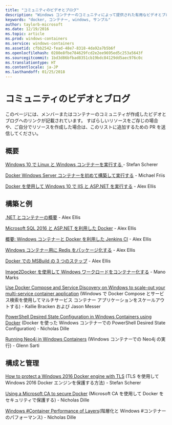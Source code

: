 ```yaml
---
title: "コミュニティのビデオとブログ"
description: "Windows コンテナーのコミュニティによって提供された有用なビデオとブログへのリンク"
keywords: "docker, コンテナー, windows, サンプル"
author: taylorb-microsoft
ms.date: 12/19/2016
ms.topic: article
ms.prod: windows-containers
ms.service: windows-containers
ms.assetid: cfbb2542-fead-48e7-8318-4da92a7b5b6f
ms.openlocfilehash: 0280e8fbe784629fcd2e2ee9695ed5c253a5643f
ms.sourcegitcommit: 1bd3d86bfbad8351cb19bdc84129dd5aec976c0c
ms.translationtype: HT
ms.contentlocale: ja-JP
ms.lasthandoff: 01/25/2018
---
```

# <a name="community-videos-and-blogs"></a>コミュニティのビデオとブログ
このページには、メンバーまたはコンテナーのコミュニティが作成したビデオとブログへのリンクが記載されています。  すばらしいリソースをご存じの場合や、ご自分でリソースを作成した場合は、このリストに追加するための PR を送信してください。

## <a name="getting-started"></a>概要
[Windows 10 で Linux と Windows コンテナーを実行する ](https://stefanscherer.github.io/run-linux-and-windows-containers-on-windows-10/) - Stefan Scherer

[Docker Windows Server コンテナーを初めて構築して実行する](https://blog.docker.com/2016/09/build-your-first-docker-windows-server-container/) - Michael Friis

[Docker を使用して Windows 10 で IIS と ASP.NET を実行する](http://blog.alexellis.io/run-iis-asp-net-on-windows-10-with-docker/) - Alex Ellis


## <a name="building-and-examples"></a>構築と例
[.NET とコンテナーの概要](http://blog.alexellis.io/docker-dotnet-containers/) - Alex Ellis

[Microsoft SQL 2016 と ASP.NET を利用した Docker](http://blog.alexellis.io/docker-does-sql2016-aspnet/) - Alex Ellis

[概要: Windows コンテナーと Docker を利用した Jenkins CI](http://blog.alexellis.io/continuous-integration-docker-windows-containers/) - Alex Ellis

[Windows コンテナー用に Redis をパッケージ化する](http://blog.alexellis.io/packaging-windows-containers/) - Alex Ellis

[Docker での MSBuild の 3 つのステップ](http://blog.alexellis.io/3-steps-to-msbuild-with-docker/) - Alex Ellis

[Image2Docker を使用して Windows ワークロードをコンテナー化する](https://blog.docker.com/2016/10/containerize-windows-workloads-image2docker/) - Mano Marks

[Use Docker Compose and Service Discovery on Windows to scale-out your multi-service container application](https://blogs.technet.microsoft.com/virtualization/2016/10/18/use-docker-compose-and-service-discovery-on-windows-to-scale-out-your-multi-service-container-application/) (Windows で Docker Compose とサービス検索を使用してマルチサービス コンテナー アプリケーションをスケールアウトする) - Kallie Bracken および Jason Messer

[PowerShell Desired State Configuration in Windows Containers using Docker](http://dille.name/blog/2016/06/17/powershell-desired-state-configuration-psdsc-in-windows-containers-using-docker/) (Docker を使った Windows コンテナーでの PowerShell Desired State Configuration) - Nicholas Dille

[Running Neo4j in Windows Containers](http://glennsarti.github.io/blog/neo4j-nano-containers) (Windows コンテナーでの Neo4j の実行) - Glenn Sarti

## <a name="configuration-and-managment"></a>構成と管理
[How to protect a Windows 2016 Docker engine with TLS](https://stefanscherer.github.io/protecting-a-windows-2016-docker-engine-with-tls/) (TLS を使用して Windows 2016 Docker エンジンを保護する方法) - Stefan Scherer

[Using a Microsoft CA to secure Docker](http://dille.name/blog/2016/11/08/using-a-microsoft-ca-to-secure-docker/) (Microsoft CA を使用して Docker をセキュリティで保護する) - Nicholas Dille 

[Windows #Container Performance of Layers](http://dille.name/blog/2017/01/13/windows-container-performance-of-layers/)(階層化と Windows #コンテナーのパフォーマンス) - Nicholas Dille
